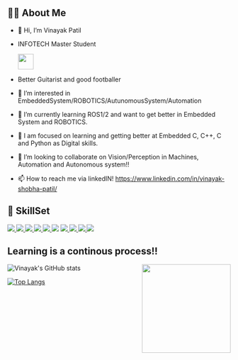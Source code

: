 ## 🙋‍♂️ About Me
- 👋 Hi, I’m Vinayak Patil 
- INFOTECH Master Student
  
    <img src="https://www.beschaeftigte.uni-stuttgart.de/uni-services/oeffentlichkeitsarbeit/corporate-design/cd-dateien/01_Logo/jpg/unistuttgart_logo_de.jpg" height="35" />

-    Better Guitarist and good footballer
- 👀 I’m interested in EmbeddedSystem/ROBOTICS/AutunomousSystem/Automation
- 🌱 I’m currently learning ROS1/2 and want to get better in Embedded System and ROBOTICS.
- 🌱 I am focused on learning and getting better at Embedded C, C++, C and Python as Digital skills.
- 💞️ I’m looking to collaborate on Vision/Perception in Machines, Automation and Autonomous system!!
- 📫 How to reach me via linkedIN! https://www.linkedin.com/in/vinayak-shobha-patil/
<!---
vin3697/vin3697 is a ✨ special ✨ repository because its `README.md` (this file) appears on your GitHub profile.
You can click the Preview link to take a look at your changes.
--->


## 🚀 SkillSet
<p align="left"> 
   <a href="#" target="_blank"> <img src="https://img.icons8.com/external-linector-lineal-color-linector/64/000000/external-guitar-stay-home-activities-linector-lineal-color-linector.png"/> </a>
   <a href="#" target="_blank"> <img src="https://img.icons8.com/external-justicon-flat-justicon/64/000000/external-football-players-sport-avatar-justicon-flat-justicon.png"/> </a>
   <a href="#" target="_blank"> <img src="https://img.icons8.com/color/48/000000/c-plus-plus-logo.png"/> </a>
   <a href="#" target="_blank"> <img src="https://img.icons8.com/color/48/000000/python.png"/> </a>
   <a href="#" target="_blank"> <img src="https://img.icons8.com/nolan/64/matlab.png"/> </a>
   <a href="#" target="_blank"> <img src="https://img.icons8.com/external-becris-flat-becris/64/000000/external-deep-learning-data-science-becris-flat-becris.png"/></a>
   <a href="#" target="_blank"> <img src="https://img.icons8.com/nolan/64/electronics.png"/> </a>
   <a href="#" target="_blank"> <img src="https://img.icons8.com/color/48/000000/arduino.png"/> </a>
   <a href="#" target="_blank"> <img src="https://img.icons8.com/color/64/000000/raspberry-pi.png"/> </a>
   <a href="#" target="_blank"> <img src="https://img.icons8.com/external-wanicon-lineal-color-wanicon/64/000000/external-mathematics-education-wanicon-lineal-color-wanicon.png"/> </a>
   
   
</p>

## Learning is a continous process!!
 <!---Display picture on right--->
<img align="right" src="https://i.pinimg.com/originals/05/3c/39/053c39f4c14d99d4bc143c05dc3ca219.gif" height="200">

![Vinayak's GitHub stats](https://github-readme-stats.vercel.app/api?username=vin3697&show_icons=true&theme=radical)

[![Top Langs](https://github-readme-stats.vercel.app/api/top-langs/?username=vin3697&layout=compact)](https://github.com/vin3697/github-readme-stats)







